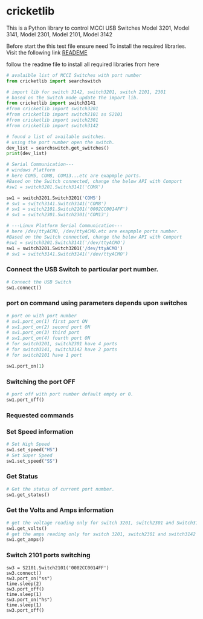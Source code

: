 # cricketlib

This is a Python library to control MCCI USB Switches Model 3201, Model 3141, Model 2301, Model 2101, Model 3142

Before start the this test file ensure need To install the required libraries.
Visit the following link [READEME](https://github.com/mcci-usb/cricketlib#readme)

follow the readme file to install all required libraries from here 

```python
# avalaible list of MCCI Switches with port number
from cricketlib import searchswitch
```
```python
# import lib for switch 3142, switch3201, switch 2101, 2301
# based on the Switch mode update the import lib.
from cricketlib import switch3141
#from cricketlib import switch3201
#from cricketlib import switch2101 as S2101
#from cricketlib import switch2301
#from cricketlib import switch3142
```
```python
# found a list of available switches.
# using the port number open the switch.
dev_list = searchswitch.get_switches()
print(dev_list)
```
```python
# Serial Communication---
# windows Platform
# here COM5, COM8, COM13...etc are exapmple ports.
#Based on the Switch connected, change the below API with Comport
#sw1 = switch3201.Switch3141('COMX')

sw1 = switch3201.Switch3201('COM5') 
# sw1 = switch3141.Switch3141('COM8')
# sw1 = switch2101.Switch2101('0002CC0014FF')
# sw1 = switch2301.Switch2301('COM13')
```
```python
# ---Linux Platform Serial Communication---
# here /dev/ttyACMO, /dev/ttyACMO.etc are exapmple ports number.
#Based on the Switch connected, change the below API with Comport
#sw1 = switch3201.Switch3141('/dev/ttyACMO')
sw1 = switch3201.Switch3201('/dev/ttyACMO')
# sw1 = switch3141.Switch3141('/dev/ttyACMO')
```
### Connect the USB Switch to particular port number.
``` python
# Connect the USB Switch
sw1.connect()
```
### port on command using parameters depends upon switches
```python
# port on with port number
# sw1.port_on(1) first port ON
# sw1.port_on(2) second port ON
# sw1.port_on(3) third port 
# sw1.port_on(4) fourth port ON
# for switch3201, switch2301 have 4 ports
# for switch3141, switch3142 have 2 ports
# for switch2101 have 1 port

sw1.port_on(1)
```
### Switching the port OFF
```python
# port off with port number default empty or 0.
sw1.port_off()
```
### Requested commands

### Set Speed information 
```python
# Set High Speed
sw1.set_speed("HS")
# Set Super Speed
sw1.set_speed("SS")
```
### Get Status
```python
# Get the status of current port number.
sw1.get_status()
```
### Get the Volts and Amps information
```python
# get the voltage reading only for switch 3201, switch2301 and Switch3142
sw1.get_volts()
# get the amps reading only for switch 3201, switch2301 and switch3142
sw1.get_amps()
```
### Switch 2101 ports switching
```
sw3 = S2101.Switch2101('0002CC0014FF')
sw3.connect()
sw3.port_on("ss")
time.sleep(2)
sw3.port_off()
time.sleep(1)
sw3.port_on("hs")
time.sleep(1)
sw3.port_off()
```